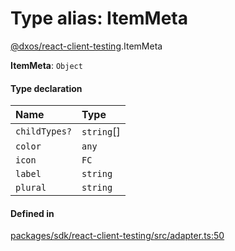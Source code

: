 # Type alias: ItemMeta

[@dxos/react-client-testing](../modules/dxos_react_client_testing.md).ItemMeta

 **ItemMeta**: `Object`

#### Type declaration

| Name | Type |
| :------ | :------ |
| `childTypes?` | `string`[] |
| `color` | `any` |
| `icon` | `FC` |
| `label` | `string` |
| `plural` | `string` |

#### Defined in

[packages/sdk/react-client-testing/src/adapter.ts:50](https://github.com/dxos/dxos/blob/main/packages/sdk/react-client-testing/src/adapter.ts#L50)
